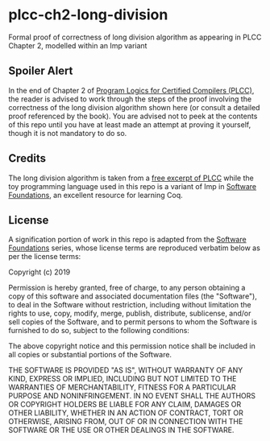 # plcc-ch2-long-division

Formal proof of correctness of long division algorithm as appearing in PLCC Chapter 2, modelled within an Imp variant

## Spoiler Alert

In the end of Chapter 2 of [Program Logics for Certified Compilers (PLCC)](https://vst.cs.princeton.edu/download/PLCC-to-chapter-3.pdf), the reader is advised to work through the steps of the proof involving the correctness of the long division algorithm shown here (or consult a detailed proof referenced by the book). You are advised not to peek at the contents of this repo until you have at least made an attempt at proving it yourself, though it is not mandatory to do so.

## Credits

The long division algorithm is taken from a [free excerpt of PLCC](https://vst.cs.princeton.edu/download/PLCC-to-chapter-3.pdf) while the toy programming language used in this repo is a variant of Imp in [Software Foundations](https://softwarefoundations.cis.upenn.edu), an excellent resource for learning Coq.

## License

A signification portion of work in this repo is adapted from the [Software Foundations](https://softwarefoundations.cis.upenn.edu) series, whose license terms are reproduced verbatim below as per the license terms:

Copyright (c) 2019

Permission is hereby granted, free of charge, to any person obtaining a copy
of this software and associated documentation files (the "Software"), to deal
in the Software without restriction, including without limitation the rights
to use, copy, modify, merge, publish, distribute, sublicense, and/or sell
copies of the Software, and to permit persons to whom the Software is
furnished to do so, subject to the following conditions:

The above copyright notice and this permission notice shall be included in
all copies or substantial portions of the Software.

THE SOFTWARE IS PROVIDED "AS IS", WITHOUT WARRANTY OF ANY KIND, EXPRESS OR
IMPLIED, INCLUDING BUT NOT LIMITED TO THE WARRANTIES OF MERCHANTABILITY,
FITNESS FOR A PARTICULAR PURPOSE AND NONINFRINGEMENT. IN NO EVENT SHALL THE
AUTHORS OR COPYRIGHT HOLDERS BE LIABLE FOR ANY CLAIM, DAMAGES OR OTHER
LIABILITY, WHETHER IN AN ACTION OF CONTRACT, TORT OR OTHERWISE, ARISING FROM,
OUT OF OR IN CONNECTION WITH THE SOFTWARE OR THE USE OR OTHER DEALINGS IN
THE SOFTWARE.

